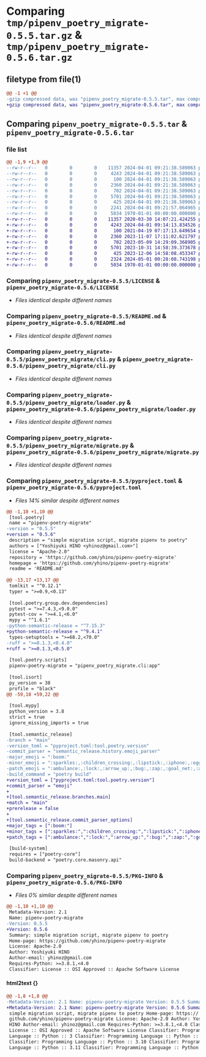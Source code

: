 # Comparing `tmp/pipenv_poetry_migrate-0.5.5.tar.gz` & `tmp/pipenv_poetry_migrate-0.5.6.tar.gz`

## filetype from file(1)

```diff
@@ -1 +1 @@
-gzip compressed data, was "pipenv_poetry_migrate-0.5.5.tar", max compression
+gzip compressed data, was "pipenv_poetry_migrate-0.5.6.tar", max compression
```

## Comparing `pipenv_poetry_migrate-0.5.5.tar` & `pipenv_poetry_migrate-0.5.6.tar`

### file list

```diff
@@ -1,9 +1,9 @@
--rw-r--r--   0        0        0    11357 2024-04-01 09:21:38.589063 pipenv_poetry_migrate-0.5.5/LICENSE
--rw-r--r--   0        0        0     4243 2024-04-01 09:21:38.589063 pipenv_poetry_migrate-0.5.5/README.md
--rw-r--r--   0        0        0      100 2024-04-01 09:21:38.589063 pipenv_poetry_migrate-0.5.5/pipenv_poetry_migrate/__init__.py
--rw-r--r--   0        0        0     2360 2024-04-01 09:21:38.589063 pipenv_poetry_migrate-0.5.5/pipenv_poetry_migrate/cli.py
--rw-r--r--   0        0        0      702 2024-04-01 09:21:38.589063 pipenv_poetry_migrate-0.5.5/pipenv_poetry_migrate/loader.py
--rw-r--r--   0        0        0     5701 2024-04-01 09:21:38.589063 pipenv_poetry_migrate-0.5.5/pipenv_poetry_migrate/migrate.py
--rw-r--r--   0        0        0      425 2024-04-01 09:21:38.589063 pipenv_poetry_migrate-0.5.5/pipenv_poetry_migrate/translator.py
--rw-r--r--   0        0        0     2241 2024-04-01 09:21:57.064965 pipenv_poetry_migrate-0.5.5/pyproject.toml
--rw-r--r--   0        0        0     5034 1970-01-01 00:00:00.000000 pipenv_poetry_migrate-0.5.5/PKG-INFO
+-rw-r--r--   0        0        0    11357 2020-03-30 14:07:21.424255 pipenv_poetry_migrate-0.5.6/LICENSE
+-rw-r--r--   0        0        0     4243 2024-04-01 09:14:13.834526 pipenv_poetry_migrate-0.5.6/README.md
+-rw-r--r--   0        0        0      100 2021-04-19 07:17:13.649654 pipenv_poetry_migrate-0.5.6/pipenv_poetry_migrate/__init__.py
+-rw-r--r--   0        0        0     2360 2023-11-07 17:11:02.621797 pipenv_poetry_migrate-0.5.6/pipenv_poetry_migrate/cli.py
+-rw-r--r--   0        0        0      702 2023-05-09 14:29:09.368905 pipenv_poetry_migrate-0.5.6/pipenv_poetry_migrate/loader.py
+-rw-r--r--   0        0        0     5701 2023-10-31 14:58:39.373678 pipenv_poetry_migrate-0.5.6/pipenv_poetry_migrate/migrate.py
+-rw-r--r--   0        0        0      425 2023-12-06 14:58:08.453347 pipenv_poetry_migrate-0.5.6/pipenv_poetry_migrate/translator.py
+-rw-r--r--   0        0        0     2324 2024-05-01 00:28:08.743198 pipenv_poetry_migrate-0.5.6/pyproject.toml
+-rw-r--r--   0        0        0     5034 1970-01-01 00:00:00.000000 pipenv_poetry_migrate-0.5.6/PKG-INFO
```

### Comparing `pipenv_poetry_migrate-0.5.5/LICENSE` & `pipenv_poetry_migrate-0.5.6/LICENSE`

 * *Files identical despite different names*

### Comparing `pipenv_poetry_migrate-0.5.5/README.md` & `pipenv_poetry_migrate-0.5.6/README.md`

 * *Files identical despite different names*

### Comparing `pipenv_poetry_migrate-0.5.5/pipenv_poetry_migrate/cli.py` & `pipenv_poetry_migrate-0.5.6/pipenv_poetry_migrate/cli.py`

 * *Files identical despite different names*

### Comparing `pipenv_poetry_migrate-0.5.5/pipenv_poetry_migrate/loader.py` & `pipenv_poetry_migrate-0.5.6/pipenv_poetry_migrate/loader.py`

 * *Files identical despite different names*

### Comparing `pipenv_poetry_migrate-0.5.5/pipenv_poetry_migrate/migrate.py` & `pipenv_poetry_migrate-0.5.6/pipenv_poetry_migrate/migrate.py`

 * *Files identical despite different names*

### Comparing `pipenv_poetry_migrate-0.5.5/pyproject.toml` & `pipenv_poetry_migrate-0.5.6/pyproject.toml`

 * *Files 14% similar despite different names*

```diff
@@ -1,10 +1,10 @@
 [tool.poetry]
 name = "pipenv-poetry-migrate"
-version = "0.5.5"
+version = "0.5.6"
 description = "simple migration script, migrate pipenv to poetry"
 authors = ["Yoshiyuki HINO <yhinoz@gmail.com>"]
 license = "Apache-2.0"
 repository = 'https://github.com/yhino/pipenv-poetry-migrate'
 homepage = 'https://github.com/yhino/pipenv-poetry-migrate'
 readme = 'README.md'
 
@@ -13,17 +13,17 @@
 tomlkit = "^0.12.1"
 typer = ">=0.9,<0.13"
 
 [tool.poetry.group.dev.dependencies]
 pytest = ">=7.4.3,<9.0.0"
 pytest-cov = ">=4.1,<6.0"
 mypy = "^1.6.1"
-python-semantic-release = "^7.15.3"
+python-semantic-release = "^9.4.1"
 types-setuptools = ">=68.2,<70.0"
-ruff = ">=0.1.3,<0.4.0"
+ruff = ">=0.1.3,<0.5.0"
 
 [tool.poetry.scripts]
 pipenv-poetry-migrate = "pipenv_poetry_migrate.cli:app"
 
 [tool.isort]
 py_version = 38
 profile = "black"
@@ -59,18 +59,22 @@
 
 [tool.mypy]
 python_version = 3.8
 strict = true
 ignore_missing_imports = true
 
 [tool.semantic_release]
-branch = "main"
-version_toml = "pyproject.toml:tool.poetry.version"
-commit_parser = "semantic_release.history.emoji_parser"
-major_emoji = ":boom:"
-minor_emoji = ":sparkles:,:children_crossing:,:lipstick:,:iphone:,:egg:,:chart_with_upwards_trend:"
-patch_emoji = ":ambulance:,:lock:,:arrow_up:,:bug:,:zap:,:goal_net:,:alien:,:wheelchair:,:speech_balloon:,:mag:,:apple:,:penguin:,:checkered_flag:,:robot:,:green_apple:"
-build_command = "poetry build"
+version_toml = ["pyproject.toml:tool.poetry.version"]
+commit_parser = "emoji"
+
+[tool.semantic_release.branches.main]
+match = "main"
+prerelease = false
+
+[tool.semantic_release.commit_parser_options]
+major_tags = [":boom:"]
+minor_tags = [":sparkles:",":children_crossing:",":lipstick:",":iphone:",":egg:",":chart_with_upwards_trend:"]
+patch_tags = [":ambulance:",":lock:",":arrow_up:",":bug:",":zap:",":goal_net:",":alien:",":wheelchair:",":speech_balloon:",":mag:",":apple:",":penguin:",":checkered_flag:",":robot:",":green_apple:"]
 
 [build-system]
 requires = ["poetry-core"]
 build-backend = "poetry.core.masonry.api"
```

### Comparing `pipenv_poetry_migrate-0.5.5/PKG-INFO` & `pipenv_poetry_migrate-0.5.6/PKG-INFO`

 * *Files 0% similar despite different names*

```diff
@@ -1,10 +1,10 @@
 Metadata-Version: 2.1
 Name: pipenv-poetry-migrate
-Version: 0.5.5
+Version: 0.5.6
 Summary: simple migration script, migrate pipenv to poetry
 Home-page: https://github.com/yhino/pipenv-poetry-migrate
 License: Apache-2.0
 Author: Yoshiyuki HINO
 Author-email: yhinoz@gmail.com
 Requires-Python: >=3.8.1,<4.0
 Classifier: License :: OSI Approved :: Apache Software License
```

#### html2text {}

```diff
@@ -1,8 +1,8 @@
-Metadata-Version: 2.1 Name: pipenv-poetry-migrate Version: 0.5.5 Summary:
+Metadata-Version: 2.1 Name: pipenv-poetry-migrate Version: 0.5.6 Summary:
 simple migration script, migrate pipenv to poetry Home-page: https://
 github.com/yhino/pipenv-poetry-migrate License: Apache-2.0 Author: Yoshiyuki
 HINO Author-email: yhinoz@gmail.com Requires-Python: >=3.8.1,<4.0 Classifier:
 License :: OSI Approved :: Apache Software License Classifier: Programming
 Language :: Python :: 3 Classifier: Programming Language :: Python :: 3.9
 Classifier: Programming Language :: Python :: 3.10 Classifier: Programming
 Language :: Python :: 3.11 Classifier: Programming Language :: Python :: 3.12
```

